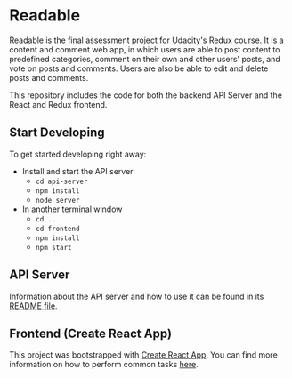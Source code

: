 # Readable

Readable is the final assessment project for Udacity's Redux course. It is a content and comment web app, in which users are able to post content to predefined categories, comment on their own and other users' posts, and vote on posts and comments. Users are also be able to edit and delete posts and comments.

This repository includes the code for both the backend API Server and the React and Redux frontend.

## Start Developing

To get started developing right away:

* Install and start the API server
    - `cd api-server`
    - `npm install`
    - `node server`
* In another terminal window
    - `cd ..`
    - `cd frontend`
    - `npm install`
    - `npm start`

## API Server

Information about the API server and how to use it can be found in its [README file](api-server/README.md).


## Frontend (Create React App)

This project was bootstrapped with [Create React App](https://github.com/facebookincubator/create-react-app). You can find more information on how to perform common tasks [here](https://github.com/facebookincubator/create-react-app/blob/master/packages/react-scripts/template/README.md).
